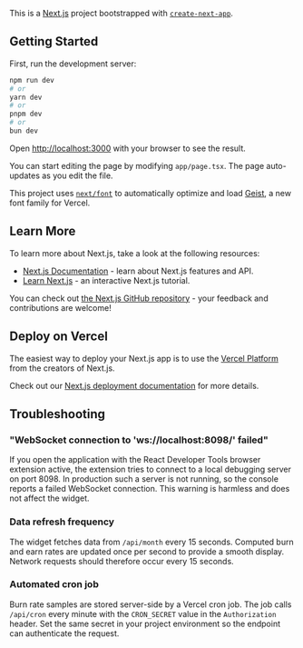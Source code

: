 This is a [Next.js](https://nextjs.org) project bootstrapped with [`create-next-app`](https://nextjs.org/docs/app/api-reference/cli/create-next-app).

## Getting Started

First, run the development server:

```bash
npm run dev
# or
yarn dev
# or
pnpm dev
# or
bun dev
```

Open [http://localhost:3000](http://localhost:3000) with your browser to see the result.

You can start editing the page by modifying `app/page.tsx`. The page auto-updates as you edit the file.

This project uses [`next/font`](https://nextjs.org/docs/app/building-your-application/optimizing/fonts) to automatically optimize and load [Geist](https://vercel.com/font), a new font family for Vercel.

## Learn More

To learn more about Next.js, take a look at the following resources:

- [Next.js Documentation](https://nextjs.org/docs) - learn about Next.js features and API.
- [Learn Next.js](https://nextjs.org/learn) - an interactive Next.js tutorial.

You can check out [the Next.js GitHub repository](https://github.com/vercel/next.js) - your feedback and contributions are welcome!

## Deploy on Vercel

The easiest way to deploy your Next.js app is to use the [Vercel Platform](https://vercel.com/new?utm_medium=default-template&filter=next.js&utm_source=create-next-app&utm_campaign=create-next-app-readme) from the creators of Next.js.

Check out our [Next.js deployment documentation](https://nextjs.org/docs/app/building-your-application/deploying) for more details.

## Troubleshooting

### "WebSocket connection to 'ws://localhost:8098/' failed"
If you open the application with the React Developer Tools browser extension active, the extension tries to connect to a local debugging server on port 8098. In production such a server is not running, so the console reports a failed WebSocket connection. This warning is harmless and does not affect the widget.

### Data refresh frequency
The widget fetches data from `/api/month` every 15 seconds. Computed burn and earn rates are updated once per second to provide a smooth display. Network requests should therefore occur every 15 seconds.

### Automated cron job
Burn rate samples are stored server-side by a Vercel cron job. The job calls `/api/cron` every minute with the `CRON_SECRET` value in the `Authorization` header. Set the same secret in your project environment so the endpoint can authenticate the request.
